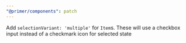 ```yaml
---
"@primer/components": patch
---
```


Add `selectionVariant: 'multiple'` for `Item`s.  These will use a checkbox input instead of a checkmark icon for selected state

